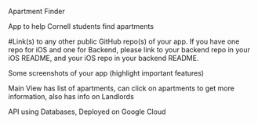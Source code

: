 Apartment Finder

App to help Cornell students find apartments

#Link(s) to any other public GitHub repo(s) of your app. If you have one repo for iOS and one for Backend, please link to your backend repo in your iOS README, and your iOS repo in your backend README.

Some screenshots of your app (highlight important features)

Main View has list of apartments, can click on apartments to get more information, also has info on Landlords

API using Databases, Deployed on Google Cloud
